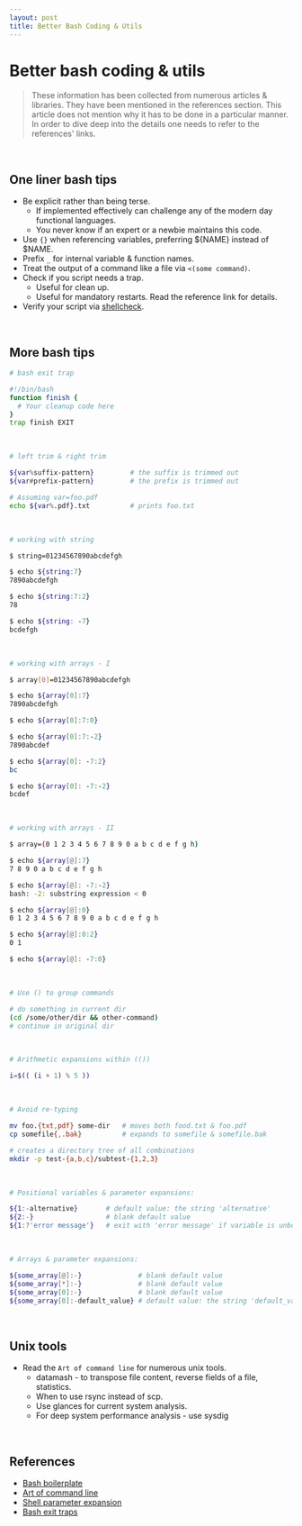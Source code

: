 ```yaml
---
layout: post
title: Better Bash Coding & Utils
---
```


# Better bash coding & utils

> These information has been collected from numerous articles & libraries. They
> have been mentioned in the references section. This article does not mention why
> it has to be done in a particular manner. In order to dive deep into the details
> one needs to refer to the references' links.

<br />

## One liner bash tips

- Be explicit rather than being terse.
  - If implemented effectively can challenge any of the modern day functional languages.
  - You never know if an expert or a newbie maintains this code.
- Use ```{}``` when referencing variables, preferring ${NAME} instead of $NAME.
- Prefix ```_``` for internal variable & function names.
- Treat the output of a command like a file via ```<(some command)```.
- Check if you script needs a trap.
  - Useful for clean up.
  - Useful for mandatory restarts. Read the reference link for details.
- Verify your script via [shellcheck](http://www.shellcheck.net/).

<br />

## More bash tips

```bash
# bash exit trap

#!/bin/bash
function finish {
  # Your cleanup code here
}
trap finish EXIT
```

<br />

```bash
# left trim & right trim

${var%suffix-pattern}         # the suffix is trimmed out
${var#prefix-pattern}         # the prefix is trimmed out

# Assuming var=foo.pdf
echo ${var%.pdf}.txt          # prints foo.txt
```

<br />

```bash
# working with string

$ string=01234567890abcdefgh

$ echo ${string:7}
7890abcdefgh

$ echo ${string:7:2}
78

$ echo ${string: -7}
bcdefgh
```

<br />

```bash
# working with arrays - I

$ array[0]=01234567890abcdefgh

$ echo ${array[0]:7}
7890abcdefgh

$ echo ${array[0]:7:0}

$ echo ${array[0]:7:-2}
7890abcdef

$ echo ${array[0]: -7:2}
bc

$ echo ${array[0]: -7:-2}
bcdef
```

<br />

```bash
# working with arrays - II

$ array=(0 1 2 3 4 5 6 7 8 9 0 a b c d e f g h)

$ echo ${array[@]:7}
7 8 9 0 a b c d e f g h

$ echo ${array[@]: -7:-2}
bash: -2: substring expression < 0

$ echo ${array[@]:0}
0 1 2 3 4 5 6 7 8 9 0 a b c d e f g h

$ echo ${array[@]:0:2}
0 1

$ echo ${array[@]: -7:0}
```

<br />

```bash
# Use () to group commands

# do something in current dir
(cd /some/other/dir && other-command)
# continue in original dir
```

<br />

```bash
# Arithmetic expansions within (())

i=$(( (i + 1) % 5 ))
```

<br />

```bash
# Avoid re-typing

mv foo.{txt,pdf} some-dir   # moves both food.txt & foo.pdf
cp somefile{,.bak}          # expands to somefile & somefile.bak

# creates a directory tree of all combinations
mkdir -p test-{a,b,c}/subtest-{1,2,3}
```

<br />

```bash
# Positional variables & parameter expansions:

${1:-alternative}       # default value: the string 'alternative'
${2:-}                  # blank default value
${1:?'error message'}   # exit with 'error message' if variable is unbound
```

<br />

```bash
# Arrays & parameter expansions:

${some_array[@]:-}              # blank default value
${some_array[*]:-}              # blank default value
${some_array[0]:-}              # blank default value
${some_array[0]:-default_value} # default value: the string 'default_value'
```

<br />

## Unix tools

- Read the ```Art of command line``` for numerous unix tools.
  - datamash - to transpose file content, reverse fields of a file, statistics.
  - When to use rsync instead of scp.
  - Use glances for current system analysis.
  - For deep system performance analysis - use sysdig

<br />

## References

- [Bash boilerplate](https://github.com/alphabetum/bash-boilerplate)
- [Art of command line](https://github.com/jlevy/the-art-of-command-line)
- [Shell parameter expansion](https://www.gnu.org/software/bash/manual/html_node/Shell-Parameter-Expansion.html)
- [Bash exit traps](http://redsymbol.net/articles/bash-exit-traps/)
